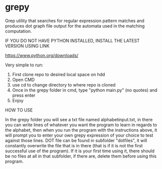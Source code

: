 # grepy
Grep utility that searches for regular expression pattern matches and produces dot graph file output for the automata used in the matching computation.

IF YOU DO NOT HAVE PYTHON INSTALLED, INSTALL THE LATEST VERSION USING LINK

https://www.python.org/downloads/

Very simple to run:

1. First clone repo to desired local space on hdd
2. Open CMD
3. use cd to change directory to where repo is cloned
4. Once in the grepy folder in cmd, type "python main.py" (no quotes) and press enter
5. Enjoy

HOW TO USE

In the grepy folder you will see a txt file named alphabetinput.txt, in there you can write lines of whatever you want the program to learn in regards to the alphabet, then when you run the program with the instructions above, it will prompt you to enter your own grepy expression of your choice to test against those lines. DOT file can be found in subfolder "dotfiles", it will constantly overwrite the file that is in there (that is if it is not the first successful use of the program). If it is your first time using it, there should be no files at all in that subfolder, if there are, delete them before using this program.
